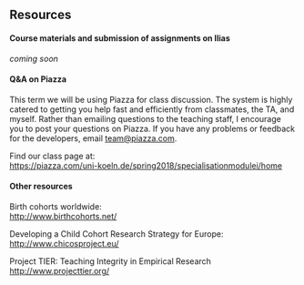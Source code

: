 
## Resources

#### Course materials and submission of assignments on Ilias
*coming soon*

#### Q&A on Piazza
This term we will be using Piazza for class discussion. The system is highly catered to getting you help fast and efficiently from classmates, the TA, and myself. Rather than emailing questions to the teaching staff, I encourage you to post your questions on Piazza. If you have any problems or feedback for the developers, email team@piazza.com.

Find our class page at:  
<https://piazza.com/uni-koeln.de/spring2018/specialisationmodulei/home>


#### Other resources

Birth cohorts worldwide:  
http://www.birthcohorts.net/

Developing a Child Cohort Research Strategy for Europe:  
<http://www.chicosproject.eu/>

Project TIER: Teaching Integrity in Empirical Research  
<http://www.projecttier.org/>

